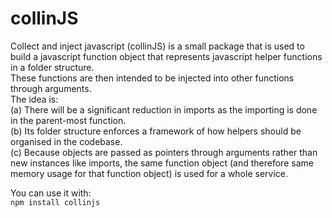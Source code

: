 # collinJS
 
Collect and inject javascript (collinJS) is a small package that is used to build a javascript function object that represents javascript helper functions in a folder structure.\
These functions are then intended to be injected into other functions through arguments.\
The idea is:\
(a) There will be a significant reduction in imports as the importing is done in the parent-most function.\
(b) Its folder structure enforces a framework of how helpers should be organised in the codebase.\
(c) Because objects are passed as pointers through arguments rather than new instances like imports, the same function object (and therefore same memory usage for that function object) is used for a whole service.

You can use it with:\
```npm install collinjs```
